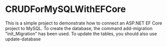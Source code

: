 # CRUDForMySQLWithEFCore

This is a simple project to demonstrate how to connect an ASP.NET EF Core project to MySQL. 
To create the database, the command add-migration "init_Migration" has been used. 
To update the tables, you should also use update-database

